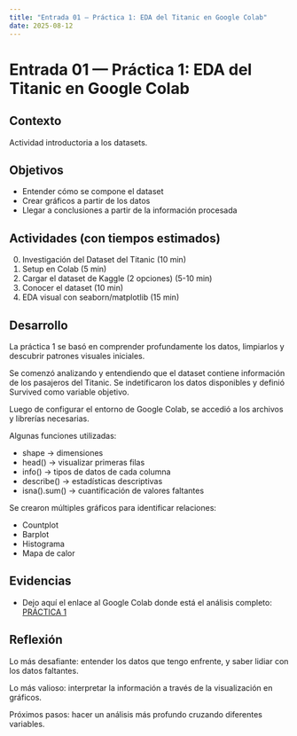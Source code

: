 ```yaml
---
title: "Entrada 01 — Práctica 1: EDA del Titanic en Google Colab"
date: 2025-08-12
---
```


# Entrada 01 — Práctica 1: EDA del Titanic en Google Colab

## Contexto
Actividad introductoria a los datasets.

## Objetivos
- Entender cómo se compone el dataset
- Crear gráficos a partir de los datos
- Llegar a conclusiones a partir de la información procesada

## Actividades (con tiempos estimados)
0. Investigación del Dataset del Titanic (10 min)
1. Setup en Colab (5 min)
2. Cargar el dataset de Kaggle (2 opciones) (5-10 min)
3. Conocer el dataset (10 min)
4. EDA visual con seaborn/matplotlib (15 min)

## Desarrollo
La práctica 1 se basó en comprender profundamente los datos, limpiarlos y descubrir patrones visuales iniciales.

Se comenzó analizando y entendiendo que el dataset contiene información de los pasajeros del Titanic. Se indetificaron los datos disponibles y definió Survived como variable objetivo.

Luego de configurar el entorno de Google Colab, se accedió a los archivos y librerías necesarias.

Algunas funciones utilizadas:
- shape -> dimensiones
- head() -> visualizar primeras filas
- info() -> tipos de datos de cada columna
- describe() -> estadísticas descriptivas
- isna().sum() -> cuantificación de valores faltantes

Se crearon múltiples gráficos para identificar relaciones:
- Countplot
- Barplot
- Histograma
- Mapa de calor

## Evidencias
- Dejo aquí el enlace al Google Colab donde está el análisis completo: [PRÁCTICA 1](https://colab.research.google.com/drive/1mN_pvPaqD5K8tMUzzK7OV6Xvknqat-mH?usp=sharing)

## Reflexión
Lo más desafiante: entender los datos que tengo enfrente, y saber lidiar con los datos faltantes.

Lo más valioso: interpretar la información a través de la visualización en gráficos.

Próximos pasos: hacer un análisis más profundo cruzando diferentes variables.
